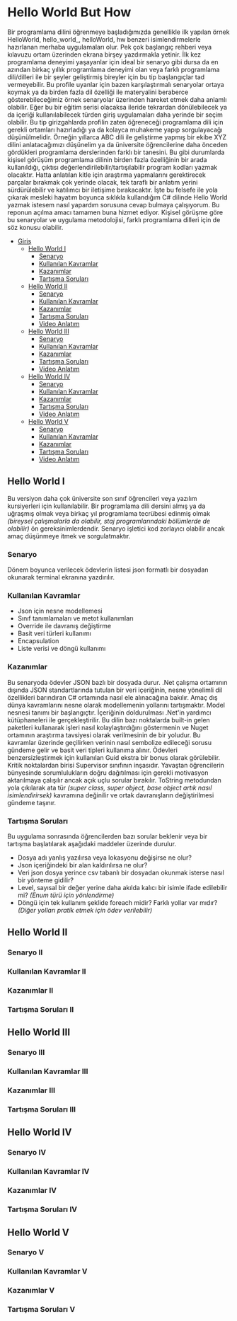 # Hello World But How

Bir programlama dilini öğrenmeye başladığımızda genellikle ilk yapılan örnek HelloWorld, hello_world_, helloWorld, hw benzeri isimlendirmelerle hazırlanan merhaba uygulamaları olur. Pek çok başlangıç rehberi veya kılavuzu ortam üzerinden ekrana birşey yazdırmakla yetinir. İlk kez programlama deneyimi yaşayanlar için ideal bir senaryo gibi dursa da en azından birkaç yıllık programlama deneyimi olan veya farklı programlama dili/dilleri ile bir şeyler geliştirmiş bireyler için bu tip başlangıçlar tad vermeyebilir. Bu profile uyanlar için bazen karşılaştırmalı senaryolar ortaya koymak ya da birden fazla dil özelliği ile materyalini beraberce gösterebileceğimiz örnek senaryolar üzerinden hareket etmek daha anlamlı olabilir. Eğer bu bir eğitim serisi olacaksa ileride tekrardan dönülebilecek ya da içeriği kullanılabilecek türden giriş uygulamaları daha yerinde bir seçim olabilir. Bu tip girizgahlarda profilin zaten öğreneceği programlama dili için gerekli ortamları hazırladığı ya da kolayca muhakeme yapıp sorgulayacağı düşünülmelidir. Örneğin yıllarca ABC dili ile geliştirme yapmış bir ekibe XYZ dilini anlatacağımızı düşünelim ya da üniversite öğrencilerine daha önceden gördükleri programlama derslerinden farklı bir tanesini. Bu gibi durumlarda kişisel görüşüm programlama dilinin birden fazla özelliğinin bir arada kullanıldığı, çıktısı değerlendirilebilir/tartışılabilir program kodları yazmak olacaktır. Hatta anlatılan kitle için araştırma yapmalarını gerektirecek parçalar bırakmak çok yerinde olacak, tek taraflı bir anlatım yerini sürdürülebilir ve katılımcı bir iletişime bırakacaktır. İşte bu felsefe ile yola çıkarak mesleki hayatım boyunca sıklıkla kullandığım C# dilinde Hello World yazmak istesem nasıl yapardım sorusuna cevap bulmaya çalışıyorum. Bu reponun açılma amacı tamamen buna hizmet ediyor. Kişisel görüşme göre bu senaryolar ve uygulama metodolojisi, farklı programlama dilleri için de söz konusu olabilir.

- [Giriş](#hello-world-but-how)
  - [Hello World I](#hello-world-i)
    - [Senaryo](#senaryo)
    - [Kullanılan Kavramlar](#kullanılan-kavramlar)
    - [Kazanımlar](#kazanımlar)
    - [Tartışma Soruları](#tartışma-soruları)
  - [Hello World II](#hello-world-ii)
    - [Senaryo](#senaryo-ii)
    - [Kullanılan Kavramlar](#kullanılan-kavramlar-ii)
    - [Kazanımlar](#kazanımlar-ii)
    - [Tartışma Soruları](#tartışma-soruları-ii)
    - [Video Anlatım](#video-anlatım-ii)
  - [Hello World III](#hello-world-iii)
    - [Senaryo](#senaryo-iii)
    - [Kullanılan Kavramlar](#kullanılan-kavramlar-iii)
    - [Kazanımlar](#kazanımlar-iii)
    - [Tartışma Soruları](#tartışma-soruları-iii)
    - [Video Anlatım](#video-anlatım-iii)
  - [Hello World IV](#hello-world-iv)
    - [Senaryo](#senaryo-iv)
    - [Kullanılan Kavramlar](#kullanılan-kavramlar-iv)
    - [Kazanımlar](#kazanımlar-iv)
    - [Tartışma Soruları](#tartışma-soruları-iv)
    - [Video Anlatım](#video-anlatım-iv)
  - [Hello World V](#hello-world-v)
    - [Senaryo](#senaryo-v)
    - [Kullanılan Kavramlar](#kullanılan-kavramlar-v)
    - [Kazanımlar](#kazanımlar-v)
    - [Tartışma Soruları](#tartışma-soruları-v)
    - [Video Anlatım](#video-anlatım-v)

## Hello World I

Bu versiyon daha çok üniversite son sınıf öğrencileri veya yazılım kursiyerleri için kullanılabilir. Bir programlama dili dersini almış ya da uğraşmış olmak veya birkaç yıl programlama tecrübesi edinmiş olmak _(bireysel çalışmalarla da olabilir, staj programlarındaki bölümlerde de olabilir)_ ön gereksinimlerdendir. Senaryo işletici kod zorlayıcı olabilir ancak amaç düşünmeye itmek ve sorgulatmaktır.

### Senaryo 

Dönem boyunca verilecek ödevlerin listesi json formatlı bir dosyadan okunarak terminal ekranına yazdırılır.

### Kullanılan Kavramlar

- Json için nesne modellemesi
- Sınıf tanımlamaları ve metot kullanımları
- Override ile davranış değiştirme
- Basit veri türleri kullanımı
- Encapsulation
- Liste verisi ve döngü kullanımı

### Kazanımlar

Bu senaryoda ödevler JSON bazlı bir dosyada durur. .Net çalışma ortamının dışında JSON standartlarında tutulan bir veri içeriğinin, nesne yönelimli dil özellikleri barındıran C# ortamında nasıl ele alınacağına bakılır. Amaç dış dünya kavramlarını nesne olarak modellemenin yollarını tartışmaktır. Model nesnesi tanımı bir başlangıçtır. İçeriğinin doldurulması .Net'in yardımcı kütüphaneleri ile gerçekleştirilir. Bu dilin bazı noktalarda built-in gelen paketleri kullanarak işleri nasıl kolaylaştırdığını göstermenin ve Nuget ortamının araştırma tavsiyesi olarak verilmesinin de bir yoludur. Bu kavramlar üzerinde geçilirken verinin nasıl sembolize edileceği sorusu gündeme gelir ve basit veri tipleri kullanıma alınır. Ödevleri benzersizleştirmek için kullanılan Guid ekstra bir bonus olarak görülebilir. Kritik noktalardan birisi Supervisor sınıfının inşasıdır. Yavaştan öğrencilerin bünyesinde sorumlulukların doğru dağıtılması için gerekli motivasyon aktarılmaya çalışılır ancak açık uçlu sorular bırakılır. ToString metodundan yola çıkılarak ata tür _(super class, super object, base object artık nasıl isimlendirirsek)_ kavramına değinilir ve ortak davranışların değiştirilmesi gündeme taşınır.

### Tartışma Soruları

Bu uygulama sonrasında öğrencilerden bazı sorular beklenir veya bir tartışma başlatılarak aşağıdaki maddeler üzerinde durulur.

- Dosya adı yanlış yazılırsa veya lokasyonu değişirse ne olur?
- Json içeriğindeki bir alan kaldırılırsa ne olur?
- Veri json dosya yerince csv tabanlı bir dosyadan okunmak isterse nasıl bir yönteme gidilir?
- Level, sayısal bir değer yerine daha akılda kalıcı bir isimle ifade edilebilir mi? _(Enum türü için yönlendirme)_
- Döngü için tek kullanım şeklide foreach midir? Farklı yollar var mıdır? _(Diğer yolları pratik etmek için ödev verilebilir)_

## Hello World II

### Senaryo II

### Kullanılan Kavramlar II

### Kazanımlar II

### Tartışma Soruları II

## Hello World III

### Senaryo III

### Kullanılan Kavramlar III

### Kazanımlar III

### Tartışma Soruları III

## Hello World IV

### Senaryo IV

### Kullanılan Kavramlar IV

### Kazanımlar IV

### Tartışma Soruları IV

## Hello World V

### Senaryo V

### Kullanılan Kavramlar V

### Kazanımlar V

### Tartışma Soruları V
